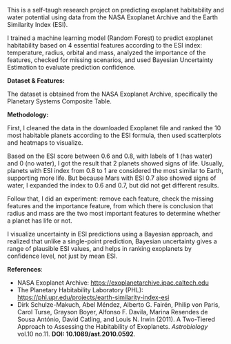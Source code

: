 This is a self-taugh research project on predicting exoplanet habitability and water potential using data from the NASA Exoplanet Archive and the Earth Similarity Index (ESI).

I trained a machine learning model (Random Forest) to predict exoplanet habitability based on 4 essential features according to the ESI index: temperature, radius, orbital and mass, analyzed the importance of the features, checked for missing scenarios, and used Bayesian Uncertainty Estimation to evaluate prediction confidence.

**Dataset & Features:**

The dataset is obtained from the NASA Exoplanet Archive, specifically the Planetary Systems Composite Table.

**Methodology:**

First, I cleaned the data in the downloaded Exoplanet file and ranked the 10 most habitable planets according to the ESI formula, then used scatterplots and heatmaps to visualize.

Based on the ESI score between 0.6 and 0.8, with labels of 1 (has water) and 0 (no water), I got the result that 2 planets showed signs of life. Usually, planets with ESI index from 0.8 to 1 are considered the most similar to Earth, supporting more life. But because Mars with ESI 0.7 also showed signs of water, I expanded the index to 0.6 and 0.7, but did not get different results.

Follow that, I did an experiment: remove each feature, check the missing features and the importance feature, from which there is conclusion that radius and mass are the two most important features to determine whether a planet has life or not.

I visualize uncertainty in ESI predictions using a Bayesian approach, and realized that unlike a single-point prediction, Bayesian uncertainty gives a range of plausible ESI values, and helps in ranking exoplanets by confidence level, not just by mean ESI.

**References**:
  - NASA Exoplanet Archive: https://exoplanetarchive.ipac.caltech.edu
  - The Planetary Habitability Laboratory (PHL): https://phl.upr.edu/projects/earth-similarity-index-esi
  - Dirk Schulze-Makuch, Abel Méndez, Alberto G. Fairén, Philip von Paris, Carol Turse, Grayson Boyer, Alfonso F. Davila, Marina Resendes de Sousa António, David Catling, and Louis N. Irwin (2011). A Two-Tiered Approach to Assessing the Habitability of Exoplanets. _Astrobiology_ vol.10 no.11. **DOI: 10.1089/ast.2010.0592**.
